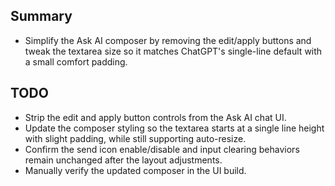 ## Summary
- Simplify the Ask AI composer by removing the edit/apply buttons and tweak the textarea size so it matches ChatGPT's single-line default with a small comfort padding.

## TODO
- Strip the edit and apply button controls from the Ask AI chat UI.
- Update the composer styling so the textarea starts at a single line height with slight padding, while still supporting auto-resize.
- Confirm the send icon enable/disable and input clearing behaviors remain unchanged after the layout adjustments.
- Manually verify the updated composer in the UI build.
